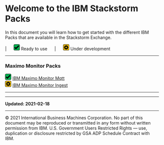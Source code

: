 # Welcome to the IBM Stackstorm Packs

In this document you will learn how to get started with the different IBM Packs that are available in the Stackstorm Exchange.<br>

|&nbsp;&nbsp;&nbsp;&nbsp;&nbsp; ![Ready: ](img/ready.png) Ready to use &nbsp;&nbsp;&nbsp;&nbsp;&nbsp;|&nbsp;&nbsp;&nbsp;&nbsp;&nbsp; ![Under Development: ](img/under_development.png) Under development &nbsp;&nbsp;&nbsp;&nbsp;&nbsp;

---
### Maximo Monitor Packs
![Ready: ](img/ready.png) [IBM Maximo Monitor Mqtt](monitor_mqtt/)  
![Ready: ](img/under_development.png) [IBM Maximo Monitor Ingest](monitor_ingest/)  

---

---

**Updated: 2021-02-18**

---
© 2021 International Business Machines Corporation.  No part of this document may be reproduced or transmitted in any 
form without written permission from IBM.  U.S. Government Users Restricted Rights — use, duplication or disclosure 
restricted by GSA ADP Schedule Contract with IBM.
